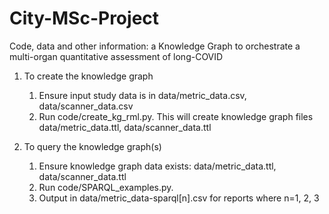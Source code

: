 # City-MSc-Project
Code, data and other information: a Knowledge Graph to orchestrate a multi-organ quantitative assessment of long-COVID
 
1.  To create the knowledge graph
    1. Ensure input study data is in data/metric_data.csv, data/scanner_data.csv
    2. Run code/create_kg_rml.py.  This will create knowledge graph files data/metric_data.ttl, data/scanner_data.ttl

2.  To query the knowledge graph(s)
    1.  Ensure knowledge graph data exists: data/metric_data.ttl, data/scanner_data.ttl
    2.  Run code/SPARQL_examples.py.  
    3.  Output in data/metric_data-sparql[n].csv for reports where n=1, 2, 3

